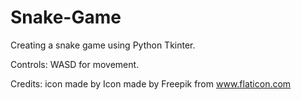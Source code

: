 # Snake-Game
Creating a snake game using Python Tkinter.

Controls: WASD for movement.

Credits: icon made by Icon made by Freepik from www.flaticon.com